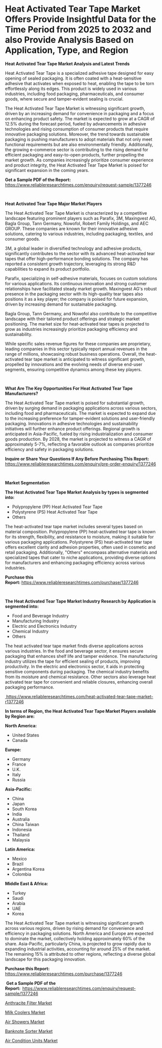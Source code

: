 <p><h1>Heat Activated Tear Tape Market Offers Provide Insightful Data for the Time Period from 2025 to 2032 and also Provide Analysis Based on Application, Type, and Region</h1></p><p><strong>Heat Activated Tear Tape Market Analysis and Latest Trends</strong></p>
<p><p>Heat Activated Tear Tape is a specialized adhesive tape designed for easy opening of sealed packaging. It is often coated with a heat-sensitive adhesive that activates when exposed to heat, enabling the tape to be torn effortlessly along its edges. This product is widely used in various industries, including food packaging, pharmaceuticals, and consumer goods, where secure and tamper-evident sealing is crucial.</p><p>The Heat Activated Tear Tape Market is witnessing significant growth, driven by an increasing demand for convenience in packaging and a focus on enhancing product safety. The market is expected to grow at a CAGR of 12.5% during the forecast period, fueled by advancements in adhesive technologies and rising consumption of consumer products that require innovative packaging solutions. Moreover, the trend towards sustainable packaging is pushing manufacturers to adopt materials that not only meet functional requirements but are also environmentally friendly. Additionally, the growing e-commerce sector is contributing to the rising demand for efficient packaging and easy-to-open products, further propelling the market growth. As companies increasingly prioritize consumer experience and product integrity, the Heat Activated Tear Tape Market is poised for significant expansion in the coming years.</p></p>
<p><strong>Get a Sample PDF of the Report:&nbsp;</strong> <a href="https://www.reliableresearchtimes.com/enquiry/request-sample/1377246?utm_campaign=3070&utm_medium=2&utm_source=Github&utm_content=ia&utm_term=28032025&utm_id=heat-activated-tear-tape">https://www.reliableresearchtimes.com/enquiry/request-sample/1377246</a></p>
<p>&nbsp;</p>
<p><strong>Heat Activated Tear Tape Major Market Players</strong></p>
<p><p>The Heat Activated Tear Tape Market is characterized by a competitive landscape featuring prominent players such as Parafix, 3M, Maxingvest AG, Bagla Group, Tann Germany, Nowofol, Robert Family Holdings, and AEC GROUP. These companies are known for their innovative adhesive solutions, catering to various industries, including packaging, textiles, and consumer goods.</p><p>3M, a global leader in diversified technology and adhesive products, significantly contributes to the sector with its advanced heat-activated tear tapes that offer high-performance bonding solutions. The company has reported a consistent growth trajectory, leveraging its strong R&D capabilities to expand its product portfolio.</p><p>Parafix, specializing in self-adhesive materials, focuses on custom solutions for various applications. Its continuous innovation and strong customer relationships have facilitated steady market growth. Maxingvest AG's robust presence in the packaging sector with its high-quality tear tapes also positions it as a key player; the company is poised for future expansion, driven by increasing demand for sustainable packaging.</p><p>Bagla Group, Tann Germany, and Nowofol also contribute to the competitive landscape with their tailored product offerings and strategic market positioning. The market size for heat-activated tear tapes is projected to grow as industries increasingly prioritize packaging efficiency and sustainability.</p><p>While specific sales revenue figures for these companies are proprietary, leading companies in this sector typically report annual revenues in the range of millions, showcasing robust business operations. Overall, the heat-activated tear tape market is anticipated to witness significant growth, propelled by innovations and the evolving needs of diverse end-user segments, ensuring competitive dynamics among these key players.</p></p>
<p>&nbsp;</p>
<p><strong>What Are The Key Opportunities For Heat Activated Tear Tape Manufacturers?</strong></p>
<p><p>The Heat Activated Tear Tape market is poised for substantial growth, driven by surging demand in packaging applications across various sectors, including food and pharmaceuticals. The market is expected to expand due to the increasing preference for tamper-evident solutions and user-friendly packaging. Innovations in adhesive technologies and sustainability initiatives will further enhance product offerings. Regional growth is anticipated in Asia-Pacific, fueled by rising industrialization and consumer goods production. By 2028, the market is projected to witness a CAGR of approximately 5-7%, reflecting a favorable outlook as companies prioritize efficiency and safety in packaging solutions.</p></p>
<p><strong>Inquire or Share Your Questions If Any Before Purchasing This Report:</strong> <a href="https://www.reliableresearchtimes.com/enquiry/pre-order-enquiry/1377246?utm_campaign=3070&utm_medium=2&utm_source=Github&utm_content=ia&utm_term=28032025&utm_id=heat-activated-tear-tape">https://www.reliableresearchtimes.com/enquiry/pre-order-enquiry/1377246</a></p>
<p>&nbsp;</p>
<p><strong>Market Segmentation</strong></p>
<p><strong>The Heat Activated Tear Tape Market Analysis by types is segmented into:</strong></p>
<p><ul><li>Polypropylene (PP) Heat Activated Tear Tape</li><li>Polystyrene (PS) Heat Activated Tear Tape</li><li>Others</li></ul></p>
<p><p>The heat-activated tear tape market includes several types based on material composition. Polypropylene (PP) heat-activated tear tape is known for its strength, flexibility, and resistance to moisture, making it suitable for various packaging applications. Polystyrene (PS) heat-activated tear tape offers excellent clarity and adhesion properties, often used in cosmetic and retail packaging. Additionally, "Others" encompass alternative materials and specialized tapes that cater to niche applications, providing diverse options for manufacturers and enhancing packaging efficiency across various industries.</p></p>
<p><strong>Purchase this Report:&nbsp;</strong><a href="https://www.reliableresearchtimes.com/purchase/1377246?utm_campaign=3070&utm_medium=2&utm_source=Github&utm_content=ia&utm_term=28032025&utm_id=heat-activated-tear-tape">https://www.reliableresearchtimes.com/purchase/1377246</a></p>
<p>&nbsp;</p>
<p><strong>The Heat Activated Tear Tape Market Industry Research by Application is segmented into:</strong></p>
<p><ul><li>Food and Beverage Industry</li><li>Manufacturing Industry</li><li>Electric and Electronics Industry</li><li>Chemical Industry</li><li>Others</li></ul></p>
<p><p>The heat activated tear tape market finds diverse applications across various industries. In the food and beverage sector, it ensures secure packaging that enhances shelf life and tamper evidence. The manufacturing industry utilizes the tape for efficient sealing of products, improving productivity. In the electric and electronics sector, it aids in protecting sensitive components during packaging. The chemical industry benefits from its moisture and chemical resistance. Other sectors also leverage heat activated tear tape for convenient and reliable closures, enhancing overall packaging performance.</p></p>
<p><a href="https://www.reliableresearchtimes.com/heat-activated-tear-tape-market-r1377246?utm_campaign=3070&utm_medium=2&utm_source=Github&utm_content=ia&utm_term=28032025&utm_id=heat-activated-tear-tape">&nbsp;https://www.reliableresearchtimes.com/heat-activated-tear-tape-market-r1377246</a></p>
<p><strong>In terms of Region, the Heat Activated Tear Tape Market Players available by Region are:</strong></p>
<p>
    <p> <strong> North America: </strong>
        <ul>
            <li>United States</li>
            <li>Canada</li>
        </ul>
        </p> 
    <p> <strong> Europe: </strong>
        <ul>
            <li>Germany</li>
            <li>France</li>
            <li>U.K.</li>
            <li>Italy</li>
            <li>Russia</li>
        </ul>
        </p> 
    <p> <strong> Asia-Pacific: </strong>
        <ul>
            <li>China</li>
            <li>Japan</li>
            <li>South Korea</li>
            <li>India</li>
            <li>Australia</li>
            <li>China Taiwan</li>
            <li>Indonesia</li>
            <li>Thailand</li>
            <li>Malaysia</li>
        </ul>
        </p> 
    <p> <strong> Latin America: </strong>
        <ul>
            <li>Mexico</li>
            <li>Brazil</li>
            <li>Argentina Korea</li>
            <li>Colombia</li>
        </ul>
        </p> 
    <p> <strong> Middle East & Africa: </strong>
        <ul>
            <li>Turkey</li>
            <li>Saudi</li>
            <li>Arabia</li>
            <li>UAE</li>
            <li>Korea</li>
        </ul>
    </p>
    </p>
<p><p>The Heat Activated Tear Tape market is witnessing significant growth across various regions, driven by rising demand for convenience and efficiency in packaging solutions. North America and Europe are expected to dominate the market, collectively holding approximately 60% of the share. Asia-Pacific, particularly China, is projected to grow rapidly due to expanding industrial activities, accounting for around 25% of the market. The remaining 15% is attributed to other regions, reflecting a diverse global landscape for this packaging innovation.</p></p>
<p><strong>Purchase this Report: </strong><a href="https://www.reliableresearchtimes.com/purchase/1377246?utm_campaign=3070&utm_medium=2&utm_source=Github&utm_content=ia&utm_term=28032025&utm_id=heat-activated-tear-tape">https://www.reliableresearchtimes.com/purchase/1377246</a></p>
<p>&nbsp;<strong>Get a Sample PDF of the Report:&nbsp;&nbsp;</strong><a href="https://www.reliableresearchtimes.com/enquiry/request-sample/1377246?utm_campaign=3070&utm_medium=2&utm_source=Github&utm_content=ia&utm_term=28032025&utm_id=heat-activated-tear-tape">https://www.reliableresearchtimes.com/enquiry/request-sample/1377246</a></p>
<p><strong></strong></p>
<p><p><a href="https://www.linkedin.com/pulse/anthracite-filter-market-taking-off-growth-factors-projected-mptjf?utm_campaign=3070&utm_medium=2&utm_source=Github&utm_content=ia&utm_term=28032025&utm_id=heat-activated-tear-tape">Anthracite Filter Market</a></p><p><a href="https://www.linkedin.com/pulse/comprehensive-analysis-milk-coolers-market-segments-growth-b4xmf?utm_campaign=3070&utm_medium=2&utm_source=Github&utm_content=ia&utm_term=28032025&utm_id=heat-activated-tear-tape">Milk Coolers Market</a></p><p><a href="https://www.linkedin.com/pulse/global-perspectives-air-showers-market-trends-forecast-2025-wezqf?utm_campaign=3070&utm_medium=2&utm_source=Github&utm_content=ia&utm_term=28032025&utm_id=heat-activated-tear-tape">Air Showers Market</a></p><p><a href="https://www.linkedin.com/pulse/banknote-sorter-industry-forecast-future-growth-valuation-nijgf?utm_campaign=3070&utm_medium=2&utm_source=Github&utm_content=ia&utm_term=28032025&utm_id=heat-activated-tear-tape">Banknote Sorter Market</a></p><p><a href="https://www.linkedin.com/pulse/marketsize2025-2032withcagrof106factorsinfluencinggr-9quef?utm_campaign=3070&utm_medium=2&utm_source=Github&utm_content=ia&utm_term=28032025&utm_id=heat-activated-tear-tape">Air Condition Units Market</a></p></p>
